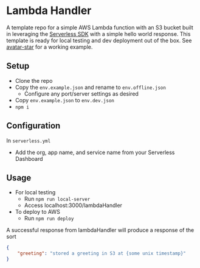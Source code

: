 # Lambda Handler

A template repo for a simple AWS Lambda function with an S3 bucket built in leveraging the [Serverless SDK](https://serverless.com) with a simple hello world response.  This template is ready for local testing and dev deployment out of the box.  See [avatar-star](https://github.com/acolytec3/avatar-star) for a working example.

## Setup

- Clone the repo
- Copy the `env.example.json` and rename to `env.offline.json`
    - Configure any port/server settings as desired
- Copy `env.example.json` to `env.dev.json` 
- `npm i`

## Configuration

In `serverless.yml`
- Add the org, app name, and service name from your Serverless Dashboard

## Usage

- For local testing
    - Run `npm run local-server`
    - Access localhost:3000/lambdaHandler 
- To deploy to AWS
    - Run `npm run deploy`

A successful response from lambdaHandler will produce a response of the sort 
```json
{
    "greeting": "stored a greeting in S3 at {some unix timestamp}" 
}
```
